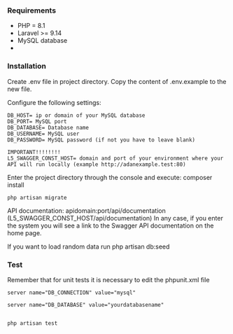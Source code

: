 ### Requirements
- PHP = 8.1
- Laravel >= 9.14
- MySQL database
- 
### Installation
Create .env file in project directory.
Copy the content of .env.example to the new file.

Configure the following settings:

    DB_HOST= ip or domain of your MySQL database
    DB_PORT= MySQL port
    DB_DATABASE= Database name
    DB_USERNAME= MySQL user
    DB_PASSWORD= MySQL password (if not you have to leave blank)
    
    IMPORTANT!!!!!!!!
    L5_SWAGGER_CONST_HOST= domain and port of your environment where your API will run locally (example http://adanexample.test:80)

Enter the project directory through the console and execute:
    composer install

    php artisan migrate

API documentation: apidomain:port/api/documentation (L5_SWAGGER_CONST_HOST/api/documentation)
In any case, if you enter the system you will see a link to the Swagger API documentation on the home page.

If you want to load random data run
    php artisan db:seed
    
### Test
Remember that for unit tests it is necessary to edit the phpunit.xml file

    server name="DB_CONNECTION" value="mysql"
    
    server name="DB_DATABASE" value="yourdatabasename"
    
    
    php artisan test
